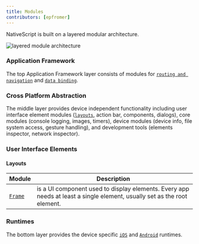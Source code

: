 ```yaml
---
title: Modules
contributors: [epfromer]
---
```


NativeScript is built on a layered modular architecture.

![layered module architecture](https://docs.nativescript.org/img/ns-modules.png)

### Application Framework

The top Application Framework layer consists of modules for [`routing and navigation`](/en/docs/routing/manual-routing) and [`data binding`](/en/docs/core-concepts/data-binding).

### Cross Platform Abstraction

The middle layer provides device independent functionality including user interface element modules ([`layouts`](/en/docs/core-concepts/modules#layouts), action bar, components, dialogs), core modules (console logging, images, timers), device modules (device info, file system access, gesture handling), and development tools (elements inspector, network inspector).

### User Interface Elements

#### Layouts

| Module | Description |
|------|-------------|
| [`Frame`](/en/docs/elements/components/frame) | <Frame> is a UI component used to display <Page> elements. Every app needs at least a single <Frame> element, usually set as the root element.

### Runtimes

The bottom layer provides the device specific [`iOS`](/en/docs/runtime/ios/overview) and [`Android`](/en/docs/runtime/android/overview) runtimes.